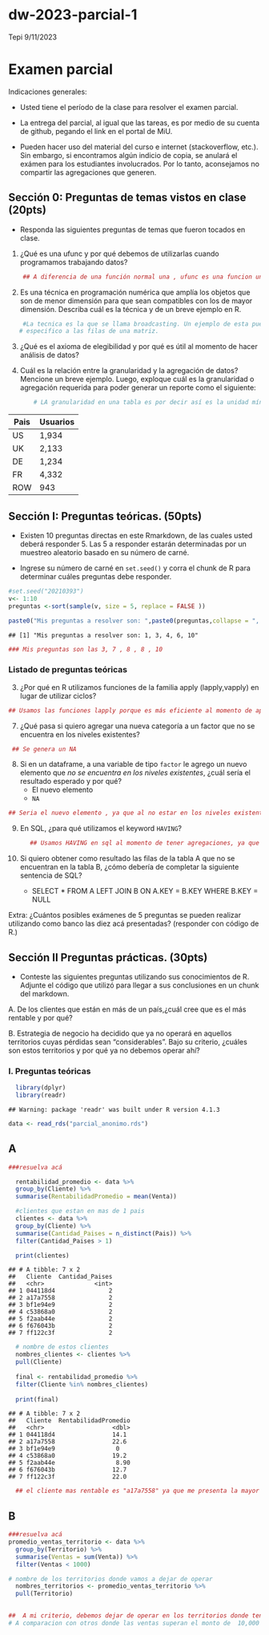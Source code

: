 dw-2023-parcial-1
================
Tepi
9/11/2023

# Examen parcial

Indicaciones generales:

-   Usted tiene el período de la clase para resolver el examen parcial.

-   La entrega del parcial, al igual que las tareas, es por medio de su
    cuenta de github, pegando el link en el portal de MiU.

-   Pueden hacer uso del material del curso e internet (stackoverflow,
    etc.). Sin embargo, si encontramos algún indicio de copia, se
    anulará el exámen para los estudiantes involucrados. Por lo tanto,
    aconsejamos no compartir las agregaciones que generen.

## Sección 0: Preguntas de temas vistos en clase (20pts)

-   Responda las siguientes preguntas de temas que fueron tocados en
    clase.

1.  ¿Qué es una ufunc y por qué debemos de utilizarlas cuando
    programamos trabajando datos?

``` r
    ## A diferencia de una función normal una , ufunc es una funcion universal que nos permite que la apliquemos a diferentes arreglos ya sea 1 o mas.
```

2.  Es una técnica en programación numérica que amplía los objetos que
    son de menor dimensión para que sean compatibles con los de mayor
    dimensión. Describa cuál es la técnica y de un breve ejemplo en R.

``` r
    #La tecnica es la que se llama broadcasting. Un ejemplo de esta puede ser sumando un vector
   # especifico a las filas de una matriz.
```

3.  ¿Qué es el axioma de elegibilidad y por qué es útil al momento de
    hacer análisis de datos?

4.  Cuál es la relación entre la granularidad y la agregación de datos?
    Mencione un breve ejemplo. Luego, exploque cuál es la granularidad o
    agregación requerida para poder generar un reporte como el
    siguiente:

``` r
       # LA granularidad en una tabla es por decir así es la unidad mínima de detalle de los datos por la que podemos agrupar. Tienen una relacion inversamente proporcional. Al tener un nivel mas bajo de granularidad las agrupaciones pueden tener mas informacion y al reves. Un ejemplo de granularidad puede ser la fecha en una tabla de ventas. En el ejemplo la granularidad seria el pais.
```

| Pais | Usuarios |
|------|----------|
| US   | 1,934    |
| UK   | 2,133    |
| DE   | 1,234    |
| FR   | 4,332    |
| ROW  | 943      |

## Sección I: Preguntas teóricas. (50pts)

-   Existen 10 preguntas directas en este Rmarkdown, de las cuales usted
    deberá responder 5. Las 5 a responder estarán determinadas por un
    muestreo aleatorio basado en su número de carné.

-   Ingrese su número de carné en `set.seed()` y corra el chunk de R
    para determinar cuáles preguntas debe responder.

``` r
#set.seed("20210393") 
v<- 1:10
preguntas <-sort(sample(v, size = 5, replace = FALSE ))

paste0("Mis preguntas a resolver son: ",paste0(preguntas,collapse = ", "))
```

    ## [1] "Mis preguntas a resolver son: 1, 3, 4, 6, 10"

``` r
### Mis preguntas son las 3, 7 , 8 , 8 , 10
```

### Listado de preguntas teóricas

3.  ¿Por qué en R utilizamos funciones de la familia apply
    (lapply,vapply) en lugar de utilizar ciclos?

``` r
## Usamos las funciones lapply porque es más eficiente al momento de aplicar funciones a objetos que queremos que usando ciclos y  porque también nos brinda una sentencia más estructurada 
```

7.  ¿Qué pasa si quiero agregar una nueva categoría a un factor que no
    se encuentra en los niveles existentes?

``` r
 ## Se genera un NA
```

8.  Si en un dataframe, a una variable de tipo `factor` le agrego un
    nuevo elemento que *no se encuentra en los niveles existentes*,
    ¿cuál sería el resultado esperado y por qué?
    -   El nuevo elemento
    -   `NA`

``` r
## Seria el nuevo elemento , ya que al no estar en los niveles existentes se crearia un nuevo nivel para este elemento
```

9.  En SQL, ¿para qué utilizamos el keyword `HAVING`?

``` r
      ## Usamos HAVING en sql al momento de tener agregaciones, ya que en estas no podemos usar el key word WHERE. Por lo tanto usamos HAVING para especificar las condiciones por las que queremos filtrar
```

10. Si quiero obtener como resultado las filas de la tabla A que no se
    encuentran en la tabla B, ¿cómo debería de completar la siguiente
    sentencia de SQL?

    -   SELECT \* FROM A LEFT JOIN B ON A.KEY = B.KEY WHERE B.KEY = NULL

Extra: ¿Cuántos posibles exámenes de 5 preguntas se pueden realizar
utilizando como banco las diez acá presentadas? (responder con código de
R.)

## Sección II Preguntas prácticas. (30pts)

-   Conteste las siguientes preguntas utilizando sus conocimientos de R.
    Adjunte el código que utilizó para llegar a sus conclusiones en un
    chunk del markdown.

A. De los clientes que están en más de un país,¿cuál cree que es el más
rentable y por qué?

B. Estrategia de negocio ha decidido que ya no operará en aquellos
territorios cuyas pérdidas sean “considerables”. Bajo su criterio,
¿cuáles son estos territorios y por qué ya no debemos operar ahí?

### I. Preguntas teóricas

``` r
  library(dplyr)
  library(readr)
```

    ## Warning: package 'readr' was built under R version 4.1.3

``` r
data <- read_rds("parcial_anonimo.rds")
```

## A

``` r
###resuelva acá

  rentabilidad_promedio <- data %>%
  group_by(Cliente) %>%
  summarise(RentabilidadPromedio = mean(Venta))

  #clientes que estan en mas de 1 pais
  clientes <- data %>%
  group_by(Cliente) %>%
  summarise(Cantidad_Paises = n_distinct(Pais)) %>%
  filter(Cantidad_Paises > 1)

  print(clientes)
```

    ## # A tibble: 7 x 2
    ##   Cliente  Cantidad_Paises
    ##   <chr>              <int>
    ## 1 044118d4               2
    ## 2 a17a7558               2
    ## 3 bf1e94e9               2
    ## 4 c53868a0               2
    ## 5 f2aab44e               2
    ## 6 f676043b               2
    ## 7 ff122c3f               2

``` r
  # nombre de estos clientes
  nombres_clientes <- clientes %>%
  pull(Cliente)
  
  final <- rentabilidad_promedio %>%
  filter(Cliente %in% nombres_clientes)
  
  print(final)
```

    ## # A tibble: 7 x 2
    ##   Cliente  RentabilidadPromedio
    ##   <chr>                   <dbl>
    ## 1 044118d4                14.1 
    ## 2 a17a7558                22.6 
    ## 3 bf1e94e9                 0   
    ## 4 c53868a0                19.2 
    ## 5 f2aab44e                 8.90
    ## 6 f676043b                12.7 
    ## 7 ff122c3f                22.0

``` r
  ## el cliente mas rentable es "a17a7558" ya que me presenta la mayor rentabilidad promedio , esto significa que es el cliente con el que podria tener mas ventas
```

## B

``` r
###resuelva acá
promedio_ventas_territorio <- data %>%
  group_by(Territorio) %>%
  summarise(Ventas = sum(Venta)) %>% 
  filter(Ventas < 1000)

# nombre de los territorios donde vamos a dejar de operar
  nombres_territorios <- promedio_ventas_territorio %>%
  pull(Territorio)
  

##  A mi criterio, debemos dejar de operar en los territorios donde tenemos ventas menores a 1000.
# A comparacion con otros donde las ventas superan el monto de  10,000
```
